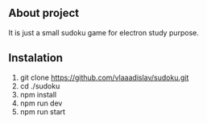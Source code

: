 ## About project
It is just a small sudoku game for electron study purpose.

## Instalation
1. git clone https://github.com/vlaaadislav/sudoku.git
3. cd ./sudoku
2. npm install
3. npm run dev
4. npm run start